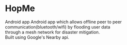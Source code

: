 # HopMe
Android app
Android app which allows offline peer to peer communication(bluetooth/wifi) by flooding user data    
through a mesh network for disaster mitigation.<br>
Built using Google's Nearby api.

